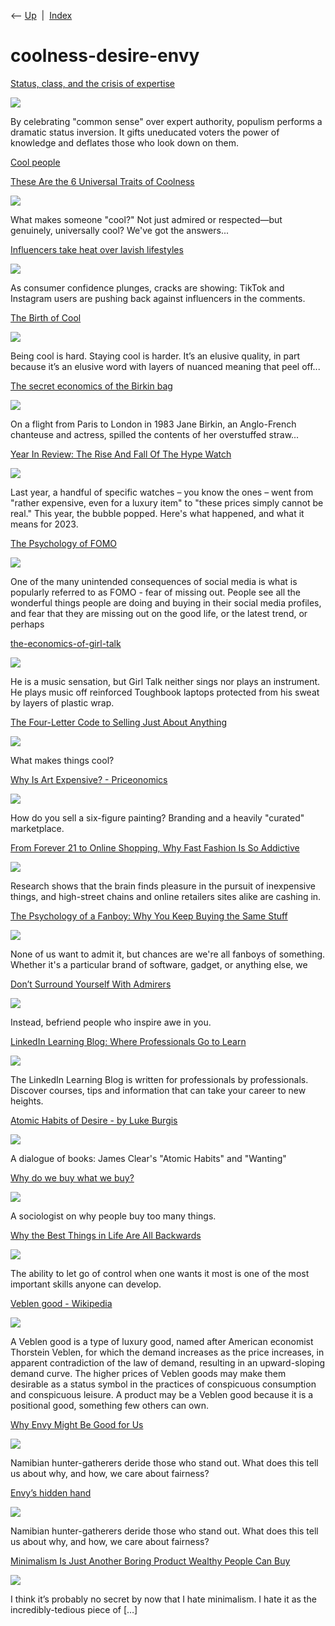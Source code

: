 <div class="nav">

⟵ [Up](index.html)  \|  [Index](index.html)

</div>

# coolness-desire-envy

<div class="cards">

<div class="card">

<div class="card-title">

[Status, class, and the crisis of
expertise](https://www.conspicuouscognition.com/p/status-class-and-the-crisis-of-expertise?utm_campaign=post&utm_medium=web)

</div>

<div class="card-image">

[![](https://images.unsplash.com/photo-1603277068026-f4224fb8ff9e?crop=entropy&cs=tinysrgb&fit=max&fm=jpg&ixid=M3wzMDAzMzh8MHwxfHNlYXJjaHwyfHxxYW5vbnxlbnwwfHx8fDE3NDg2OTQzNjR8MA&ixlib=rb-4.1.0&q=80&w=1080)](https://www.conspicuouscognition.com/p/status-class-and-the-crisis-of-expertise?utm_campaign=post&utm_medium=web)

</div>

By celebrating "common sense" over expert authority, populism performs a
dramatic status inversion. It gifts uneducated voters the power of
knowledge and deflates those who look down on them.

</div>

<div class="card">

<div class="card-title">

[Cool
people](https://www.apa.org/pubs/journals/releases/xge-xge0001799.pdf)

</div>

</div>

<div class="card">

<div class="card-title">

[These Are the 6 Universal Traits of
Coolness](https://www.vice.com/en/article/these-are-the-6-universal-traits-of-coolness/)

</div>

<div class="card-image">

[![](https://www.vice.com/wp-content/uploads/sites/2/2025/07/these-are-the-6-universal-traits-of-coolness.jpg)](https://www.vice.com/en/article/these-are-the-6-universal-traits-of-coolness/)

</div>

What makes someone "cool?" Not just admired or respected—but genuinely,
universally cool? We've got the answers...

</div>

<div class="card">

<div class="card-title">

[Influencers take heat over lavish
lifestyles](https://www.axios.com/2025/04/20/tiktok-influencers-recession-backlash)

</div>

<div class="card-image">

[![](https://images.axios.com/F-XirVJMh4JGKYrY3VrfR9OcXZc=/2025/04/18/1745009406945.jpg)](https://www.axios.com/2025/04/20/tiktok-influencers-recession-backlash)

</div>

As consumer confidence plunges, cracks are showing: TikTok and Instagram
users are pushing back against influencers in the comments.

</div>

<div class="card">

<div class="card-title">

[The Birth of
Cool](https://slate.com/human-interest/2013/10/cool-the-etymology-and-history-of-the-concept-of-coolness.html)

</div>

<div class="card-image">

[![](https://compote.slate.com/images/640cc1bd-4495-4d6f-89e8-24ffd279617e.jpg?width=1560)](https://slate.com/human-interest/2013/10/cool-the-etymology-and-history-of-the-concept-of-coolness.html)

</div>

Being cool is hard. Staying cool is harder. It’s an elusive quality, in
part because it’s an elusive word with layers of nuanced meaning that
peel off...

</div>

<div class="card">

<div class="card-title">

[The secret economics of the Birkin
bag](https://businessday.ng/life-arts/article/the-secret-economics-of-the-birkin-bag)

</div>

<div class="card-image">

[![](https://cdn.businessday.ng/2023/07/bag-1.png)](https://businessday.ng/life-arts/article/the-secret-economics-of-the-birkin-bag)

</div>

On a flight from Paris to London in 1983 Jane Birkin, an Anglo-French
chanteuse and actress, spilled the contents of her overstuffed straw...

</div>

<div class="card">

<div class="card-title">

[Year In Review: The Rise And Fall Of The Hype
Watch](https://www.hodinkee.com/articles/hype-watch-2022)

</div>

<div class="card-image">

[![](https://hodinkee.imgix.net/uploads/images/2a4557e5-6514-41de-8294-f8f51ef18021/Dec11-TheEndoftheHypeWatchAtAuction.png?ixlib=rails-1.1.0&fm=jpg&q=55&auto=format&usm=12&w=1200&h=630&fit=crop)](https://www.hodinkee.com/articles/hype-watch-2022)

</div>

Last year, a handful of specific watches – you know the ones – went from
"rather expensive, even for a luxury item" to "these prices simply
cannot be real." This year, the bubble popped. Here's what happened, and
what it means for 2023.

</div>

<div class="card">

<div class="card-title">

[The Psychology of
FOMO](https://theness.com/neurologicablog/index.php/the-psychology-of-fomo)

</div>

<div class="card-image">

[![](https://theness.com/neurologicablog/wp-content/uploads/sites/3/2022/08/Fear-of-Missing-Out.jpg)](https://theness.com/neurologicablog/index.php/the-psychology-of-fomo)

</div>

One of the many unintended consequences of social media is what is
popularly referred to as FOMO - fear of missing out. People see all the
wonderful things people are doing and buying in their social media
profiles, and fear that they are missing out on the good life, or the
latest trend, or perhaps

</div>

<div class="card">

<div class="card-title">

[the-economics-of-girl-talk](https://priceonomics.com/girl-talk-economics/)

</div>

<div class="card-image">

[![](https://etzq49yfnmd.exactdn.com/wp-content/uploads/2022/03/tumblr_inline_ml3uxivsHb1qz4rgp.jpg?strip=all&lossy=1&ssl=1)](https://priceonomics.com/girl-talk-economics/)

</div>

He is a music sensation, but Girl Talk neither sings nor plays an
instrument. He plays music off reinforced Toughbook laptops protected
from his sweat by layers of plastic wrap.

</div>

<div class="card">

<div class="card-title">

[The Four-Letter Code to Selling Just About
Anything](https://www.theatlantic.com/magazine/archive/2017/01/what-makes-things-cool/508772)

</div>

<div class="card-image">

[![](https://cdn.theatlantic.com/thumbor/_vYjVjeUQSGz9izBzy6-N5YTQ9o=/0x48:1999x1089/1200x625/media/img/2016/12/WEL_Thompson_Hitmakers1/original.jpg)](https://www.theatlantic.com/magazine/archive/2017/01/what-makes-things-cool/508772)

</div>

What makes things cool?

</div>

<div class="card">

<div class="card-title">

[Why Is Art Expensive? -
Priceonomics](https://priceonomics.com/why-is-art-expensive)

</div>

<div class="card-image">

[![](https://etzq49yfnmd.exactdn.com/wp-content/uploads/2022/03/800px-Graves_Art_Gallery_Sheffield.jpg?strip=all&lossy=1&ssl=1)](https://priceonomics.com/why-is-art-expensive)

</div>

How do you sell a six-figure painting? Branding and a heavily "curated"
marketplace.

</div>

<div class="card">

<div class="card-title">

[From Forever 21 to Online Shopping, Why Fast Fashion Is So
Addictive](https://www.theatlantic.com/entertainment/archive/2015/03/the-neurological-pleasures-of-modern-shopping/388577)

</div>

<div class="card-image">

[![](https://cdn.theatlantic.com/thumbor/3Rd5umoSKFjvcKWDmIT0zDPt13Y=/0x227:3000x1789/1200x625/media/img/mt/2015/03/Neurological/original.jpg)](https://www.theatlantic.com/entertainment/archive/2015/03/the-neurological-pleasures-of-modern-shopping/388577)

</div>

Research shows that the brain finds pleasure in the pursuit of
inexpensive things, and high-street chains and online retailers sites
alike are cashing in.

</div>

<div class="card">

<div class="card-title">

[The Psychology of a Fanboy: Why You Keep Buying the Same
Stuff](http://lifehacker.com/the-psychology-of-a-fanboy-why-you-keep-buying-the-sam-1300451596)

</div>

<div class="card-image">

[![](https://lifehacker.com/imagery/defaults/fallback-thumbnail.fill.size_1200x675.png)](http://lifehacker.com/the-psychology-of-a-fanboy-why-you-keep-buying-the-sam-1300451596)

</div>

None of us want to admit it, but chances are we're all fanboys of
something. Whether it's a particular brand of software, gadget, or
anything else, we

</div>

<div class="card">

<div class="card-title">

[Don’t Surround Yourself With
Admirers](https://www.theatlantic.com/family/archive/2022/06/make-friends-you-admire-happiness/661245)

</div>

<div class="card-image">

[![](https://cdn.theatlantic.com/thumbor/2Mauhbbndvc0fIfEHZ5mdW5ftKo=/0x0:2995x1560/1200x625/media/img/mt/2022/06/HowToBuildALife97/original.jpg)](https://www.theatlantic.com/family/archive/2022/06/make-friends-you-admire-happiness/661245)

</div>

Instead, befriend people who inspire awe in you.

</div>

<div class="card">

<div class="card-title">

[LinkedIn Learning Blog: Where Professionals Go to
Learn](https://learning.linkedin.com/blog/design-tips/how-to-manufacture-desire)

</div>

<div class="card-image">

[![](https://media.licdn.com/dms/image/v2/C4D08AQGu1Q5ZUgvaVg/croft-frontend-shrinkToFit1024/croft-frontend-shrinkToFit1024/0/1597764829081?e=2147483647&v=beta&t=FP6Af8l9yltmKjQX9qy2bQ3-2vAG33YQ4AVfe2hg4fg)](https://learning.linkedin.com/blog/design-tips/how-to-manufacture-desire)

</div>

The LinkedIn Learning Blog is written for professionals by
professionals. Discover courses, tips and information that can take your
career to new heights.

</div>

<div class="card">

<div class="card-title">

[Atomic Habits of Desire - by Luke
Burgis](https://read.lukeburgis.com/p/atomic-habits-of-desire)

</div>

<div class="card-image">

[![](https://substackcdn.com/image/fetch/w_1200,h_600,c_fill,f_jpg,q_auto:good,fl_progressive:steep,g_auto/https%3A%2F%2Fbucketeer-e05bbc84-baa3-437e-9518-adb32be77984.s3.amazonaws.com%2Fpublic%2Fimages%2F9917c322-e964-495c-9b92-a5a448239e60_4000x2000.jpeg)](https://read.lukeburgis.com/p/atomic-habits-of-desire)

</div>

A dialogue of books: James Clear's "Atomic Habits" and "Wanting"

</div>

<div class="card">

<div class="card-title">

[Why do we buy what we
buy?](https://www.vox.com/the-goods/22547185/consumerism-competition-history-interview)

</div>

<div class="card-image">

[![](https://platform.vox.com/wp-content/uploads/sites/2/chorus/uploads/chorus_asset/file/22702291/GettyImages_3228051t.jpg?quality=90&strip=all&crop=0%2C16.727604459637%2C100%2C66.544791080726&w=1200)](https://www.vox.com/the-goods/22547185/consumerism-competition-history-interview)

</div>

A sociologist on why people buy too many things.

</div>

<div class="card">

<div class="card-title">

[Why the Best Things in Life Are All
Backwards](https://getpocket.com/explore/item/why-the-best-things-in-life-are-all-backwards)

</div>

<div class="card-image">

[![](https://pocket-image-cache.com/1200x/filters:format(jpg):extract_focal()/https%3A%2F%2Fs3.amazonaws.com%2Fpocket-syndicated-images%2Farticles%2F888%2F1567023160_direct.jpg)](https://getpocket.com/explore/item/why-the-best-things-in-life-are-all-backwards)

</div>

The ability to let go of control when one wants it most is one of the
most important skills anyone can develop.

</div>

<div class="card">

<div class="card-title">

[Veblen good - Wikipedia](https://en.wikipedia.org/wiki/Veblen_good)

</div>

<div class="card-image">

[![](https://upload.wikimedia.org/wikipedia/commons/e/e2/SC06_2006_Rolls-Royce_Phantom.jpg)](https://en.wikipedia.org/wiki/Veblen_good)

</div>

A Veblen good is a type of luxury good, named after American economist
Thorstein Veblen, for which the demand increases as the price increases,
in apparent contradiction of the law of demand, resulting in an
upward-sloping demand curve. The higher prices of Veblen goods may make
them desirable as a status symbol in the practices of conspicuous
consumption and conspicuous leisure. A product may be a Veblen good
because it is a positional good, something few others can own.

</div>

<div class="card">

<div class="card-title">

[Why Envy Might Be Good for
Us](https://www.sapiens.org/culture/hunter-gatherer-inequality-namibia)

</div>

<div class="card-image">

[![](https://www.sapiens.org/app/uploads/2018/06/01-header_essay-16-1.jpg)](https://www.sapiens.org/culture/hunter-gatherer-inequality-namibia)

</div>

Namibian hunter-gatherers deride those who stand out. What does this
tell us about why, and how, we care about fairness?

</div>

<div class="card">

<div class="card-title">

[Envy’s hidden
hand](https://aeon.co/essays/why-inequality-bothers-people-more-than-poverty)

</div>

<div class="card-image">

[![](https://images.aeonmedia.co/images/80bd6942-8c29-4fcf-a1e0-0c26d4a2b6e5/essay-16.jpg?width=1200&quality=75&format=auto)](https://aeon.co/essays/why-inequality-bothers-people-more-than-poverty)

</div>

Namibian hunter-gatherers deride those who stand out. What does this
tell us about why, and how, we care about fairness?

</div>

<div class="card">

<div class="card-title">

[Minimalism Is Just Another Boring Product Wealthy People Can
Buy](http://thefinancialdiet.com/minimalism-just-another-boring-product-wealthy-people-can-buy)

</div>

<div class="card-image">

[![](https://staging.tfdiet.com/wp-content/uploads/2017/03/sarah-dorweiler-x2Tmfd1-SgA-unsplash.jpg)](http://thefinancialdiet.com/minimalism-just-another-boring-product-wealthy-people-can-buy)

</div>

I think it’s probably no secret by now that I hate minimalism. I hate it
as the incredibly-tedious piece of \[…\]

</div>

</div>
